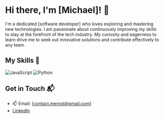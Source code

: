 # Hi there, I'm [Michael]! 👋

I'm a dedicated [software developer] who loves exploring and mastering new technologies. I am passionate about continuously improving my skills to stay at the forefront of the tech industry. My curiosity and eagerness to learn drive me to seek out innovative solutions and contribute effectively to any team.

## My Skills 🧠
![JavaScript](https://img.shields.io/badge/-JavaScript-F7DF1E?style=flat-square&logo=javascript&logoColor=black)
![Python](https://img.shields.io/badge/-Python-3776AB?style=flat-square&logo=python&logoColor=white)

## Get in Touch 📬
- 📫 Email: [contact.mernst@gmail.com]
- [LinkedIn](your_linkedin_profile_link)

